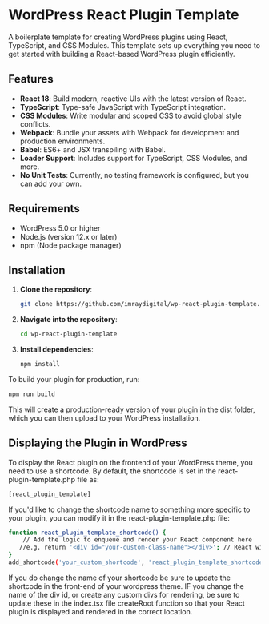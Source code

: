 # WordPress React Plugin Template

A boilerplate template for creating WordPress plugins using React, TypeScript, and CSS Modules. This template sets up everything you need to get started with building a React-based WordPress plugin efficiently.

## Features

- **React 18**: Build modern, reactive UIs with the latest version of React.
- **TypeScript**: Type-safe JavaScript with TypeScript integration.
- **CSS Modules**: Write modular and scoped CSS to avoid global style conflicts.
- **Webpack**: Bundle your assets with Webpack for development and production environments.
- **Babel**: ES6+ and JSX transpiling with Babel.
- **Loader Support**: Includes support for TypeScript, CSS Modules, and more.
- **No Unit Tests**: Currently, no testing framework is configured, but you can add your own.

## Requirements

- WordPress 5.0 or higher
- Node.js (version 12.x or later)
- npm (Node package manager)

## Installation

1. **Clone the repository**:

   ```bash
   git clone https://github.com/imraydigital/wp-react-plugin-template.git
   
2. **Navigate into the repository**:
   ```bash
   cd wp-react-plugin-template
   ```

3. **Install dependencies**:

   ```bash
   npm install
   ```

To build your plugin for production, run:

```bash
npm run build
```

This will create a production-ready version of your plugin in the dist folder, which you can then upload to your WordPress installation.

## Displaying the Plugin in WordPress

To display the React plugin on the frontend of your WordPress theme, you need to use a shortcode. By default, the shortcode is set in the react-plugin-template.php file as:

```bash
[react_plugin_template]
```
If you'd like to change the shortcode name to something more specific to your plugin, you can modify it in the react-plugin-template.php file:

```bash
function react_plugin_template_shortcode() {
    // Add the logic to enqueue and render your React component here
   //e.g. return '<div id="your-custom-class-name"></div>'; // React will render into this div
}
add_shortcode('your_custom_shortcode', 'react_plugin_template_shortcode');
```
If you do change the name of your shortcode be sure to update the shortcode in the front-end of your wordpress theme. IF you change the name of the div id, or create any custom divs for rendering, be sure to update these in the index.tsx file createRoot function so that your React plugin is displayed and rendered in the correct location.
